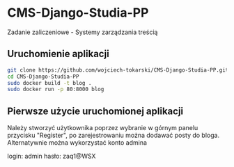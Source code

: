 # CMS-Django-Studia-PP
Zadanie zaliczeniowe - Systemy zarządzania treścią


## Uruchomienie aplikacji
```bash
git clone https://github.com/wojciech-tokarski/CMS-Django-Studia-PP.git
cd CMS-Django-Studia-PP
sudo docker build -t blog .
sudo docker run -p 80:8000 blog
```

## Pierwsze użycie uruchomionej aplikacji

Należy stworzyć użytkownika poprzez wybranie w górnym panelu przycisku "Register", po zarejestrowaniu można dodawać posty do bloga. Alternatywnie można wykorzystać konto admina

login: admin
hasło: zaq1@WSX


